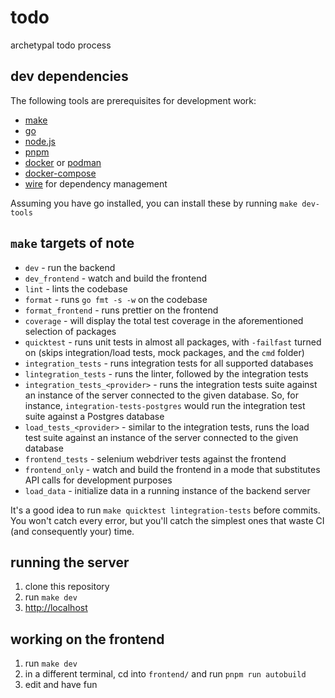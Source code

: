 # todo

archetypal todo process

## dev dependencies

The following tools are prerequisites for development work:

- [make](https://www.gnu.org/software/make/)
- [go](https://golang.org/)
- [node.js](https://nodejs.org/)
- [pnpm](https://pnpm.js.org/)
- [docker](https://docs.docker.com/get-docker/) or [podman](https://podman.io/)
- [docker-compose](https://docs.docker.com/compose/install/)
- [wire](https://github.com/google/wire) for dependency management

Assuming you have go installed, you can install these by running `make dev-tools`

## `make`  targets of note

- `dev` - run the backend
- `dev_frontend` - watch and build the frontend
- `lint` - lints the codebase
- `format` - runs `go fmt -s -w` on the codebase
- `format_frontend` - runs prettier on the frontend  
- `coverage` - will display the total test coverage in the aforementioned selection of packages
- `quicktest` - runs unit tests in almost all packages, with `-failfast` turned on (skips integration/load tests, mock packages, and the `cmd` folder)
- `integration_tests` - runs integration tests for all supported databases
- `lintegration_tests` - runs the linter, followed by the integration tests
- `integration_tests_<provider>` - runs the integration tests suite against an instance of the server connected to the given database. So, for instance, `integration-tests-postgres` would run the integration test suite against a Postgres database
- `load_tests_<provider>` - similar to the integration tests, runs the load test suite against an instance of the server connected to the given database
- `frontend_tests` - selenium webdriver tests against the frontend
- `frontend_only` - watch and build the frontend in a mode that substitutes API calls for development purposes
- `load_data` - initialize data in a running instance of the backend server 

It's a good idea to run `make quicktest lintegration-tests` before commits. You won't catch every error, but you'll catch the simplest ones that waste CI (and consequently your) time.

## running the server

1. clone this repository
2. run `make dev`
3. [http://localhost](http://localhost)

## working on the frontend

1. run `make dev`
2. in a different terminal, cd into `frontend/` and run `pnpm run autobuild`
3. edit and have fun
